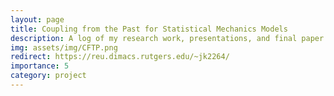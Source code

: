 ```yaml
---
layout: page
title: Coupling from the Past for Statistical Mechanics Models
description: A log of my research work, presentations, and final paper as part of the DIMACS REU at Rutgers University 
img: assets/img/CFTP.png
redirect: https://reu.dimacs.rutgers.edu/~jk2264/
importance: 5
category: project
---
```


